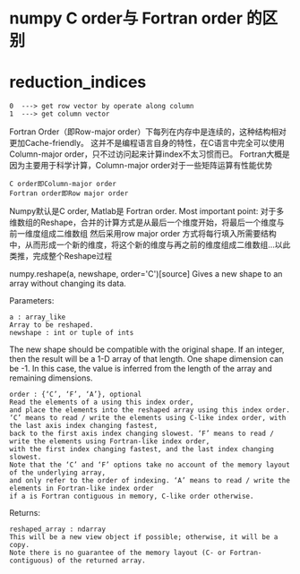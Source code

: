 numpy C order与 Fortran order 的区别
===================================
# reduction_indices
```
0  ---> get row vector by operate along column 
1  ---> get column vector
```
Fortran Order（即Row-major order）下每列在内存中是连续的，这种结构相对更加Cache-friendly。
这并不是编程语言自身的特性，在C语言中完全可以使用Column-major order，只不过访问起来计算index不太习惯而已。
Fortran大概是因为主要用于科学计算，Column-major order对于一些矩阵运算有性能优势
```
C order即Column-major order 
Fortran order即Row major order
```
Numpy默认是C order, Matlab是 Fortran order.
Most important point:  对于多维数组的Reshape，合并的计算方式是从最后一个维度开始，将最后一个维度与前一维度组成二维数组
然后采用row major order 方式将每行填入所需要结构中，从而形成一个新的维度，将这个新的维度与再之前的维度组成二维数组...以此类推，完成整个Reshape过程




numpy.reshape(a, newshape, order='C')[source]
Gives a new shape to an array without changing its data.

Parameters:	
```
a : array_like
Array to be reshaped.
newshape : int or tuple of ints
```
The new shape should be compatible with the original shape. If an integer, 
then the result will be a 1-D array of that length. One shape dimension can be -1. 
In this case, the value is inferred from the length of the array and remaining dimensions.

```
order : {‘C’, ‘F’, ‘A’}, optional
Read the elements of a using this index order, 
and place the elements into the reshaped array using this index order. 
‘C’ means to read / write the elements using C-like index order, with the last axis index changing fastest,
back to the first axis index changing slowest. ‘F’ means to read / write the elements using Fortran-like index order,
with the first index changing fastest, and the last index changing slowest.
Note that the ‘C’ and ‘F’ options take no account of the memory layout of the underlying array, 
and only refer to the order of indexing. ‘A’ means to read / write the elements in Fortran-like index order 
if a is Fortran contiguous in memory, C-like order otherwise.
```
Returns:	
```
reshaped_array : ndarray
This will be a new view object if possible; otherwise, it will be a copy. 
Note there is no guarantee of the memory layout (C- or Fortran- contiguous) of the returned array.
```

